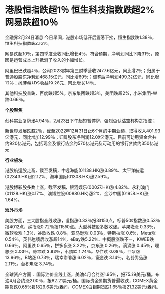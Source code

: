 # 港股恒指跌超1％ 恒生科技指数跌超2%网易跌超10％

金融界2月24日消息 今日早间，港股市场低开后震荡下挫，恒生指数跌1.38％，恒生科技指数跌2.16％。

网易跌超10％，第四季度营收同比增长4％，符合预期，净利润同比下降31％，原因是运营成本上升抵消了收入的小幅增长。

阿里巴巴跌超4％，公司2023财年第三财季营收2477.6亿元，同比增2％；归属于普通股股东净利润468.15亿元，同比增69％；调整后净利润499.32亿元，同比增12％；摊薄每ADS收益19.26元，同比增长14％。

其他科技股普跌，百度跌超5%，京东集团跌超3％，美团跌超2%，小米集团-W跌0.66％。

**个股聚焦**

创科实业复牌涨4.94％，2月23日下午起短暂停牌，强烈否认沽空机构之指控；

新世界发展跌超2％，截至2022年12月31日止6个月的中期业绩，取得收入401.93亿港元，同比增加12.99％；归属股东净利润12.09亿港元。目前可动用资金合共约920亿港元，包括现金及银行结余约570亿港元及可动用的银行贷款约350亿港元

**行业板块**

港股航运股走高，截至发稿，中远海能(01138.HK)涨3.89%、太平洋航运(02343.HK)涨2.12%、海丰国际(01308.HK)涨2.59%。

港股博彩股多数上涨，截至发稿，银河娱乐(00027.HK)涨4.82%、永利澳门(01128.HK)涨3.17%、澳博控股(00880.HK)涨2%、金沙中国(01928.HK)涨1.64%。

**海外市场**

美股方面，三大股指全线收涨，道指涨0.33％报33153点，标普500指数涨0.53％报4012点，纳指涨0.72％报11590点。大型科技股多数收涨。苹果收涨
0.33％，微软收涨 1.3％，谷歌收跌 0.8％，亚马逊涨 0.03％，特斯拉涨 0.6％，Meta涨
0.54％，英伟达绩后收涨超14％，eBay跌5.22％。中概股涨跌不一，KWEB跌0.66％。阿里跌 0.65％，拼多多涨 3.22％，京东涨
0.26％。滴滴涨 0.45％，理想涨 2.03％，蔚来跌 3.83％，小鹏跌 1.74％。华住跌 0.08％，亚朵涨 13.96％。B站涨
0.73％，瑞幸咖啡涨 6.02％，富途跌 3.14％，名创优品涨 2.11％。台积电涨 3.74％。

全球资产方面
，国际油价全线上涨，美油4月合约涨1.95％，报75.39美元/桶。布油4月合约涨2.00％，报82.21美元/桶。国际贵金属期货普遍收跌，COMEX黄金期货跌0.65％报1829.6美元/盎司，COMEX白银期货跌1.65％报21.32美元/盎司。


